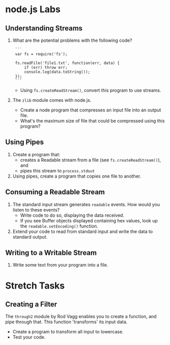 # node.js Labs


## Understanding Streams

1. What are the potential problems with the following code?

        ```
        var fs = require('fs');
    
        fs.readFile('file1.txt', function(err, data) {
            if (err) throw err;
            console.log(data.toString());
        });
        ```

   - Using `fs.createReadStream()`, convert this program to use streams.

2. The `zlib` module comes with node.js.
   - Create a node program that compresses an input file into an output file.
   - What's the maximum size of file that could be compressed using this program?


## Using Pipes

1. Create a program that:
	- creates a Readable stream from a file (see `fs.createReadStream()`), and
	- pipes this stream to `process.stdout`
2. Using pipes, create a program that copies one file to another.

## Consuming a Readable Stream

1. The standard input stream generates `readable` events. How would you
   listen to these events?
   - Write code to do so, displaying the data received.
   - If you see Buffer objects displayed containing hex values,
     look up the `readable.setEncoding()` function.
2. Extend your code to read from standard input and write the data to
   standard output.

## Writing to a Writable Stream

1. Write some text from your program into a file.


# Stretch Tasks

## Creating a Filter

The `through2` module by Rod Vagg enables you to create a function,
and pipe through that.
This function 'transforms' its input data.
- Create a program to transform all input to lowercase.
- Test your code.


<!--

## Implementing a Readable Stream

1. Implement a Readable stream that generates random numbers.

2. Implement a Readable stream that generates integers in the Fibonacci sequence.

3. Implement a Readable stream that generates the letters of the alphabet. After
   'z' is generated, it should wrap around to 'a'.


-->
